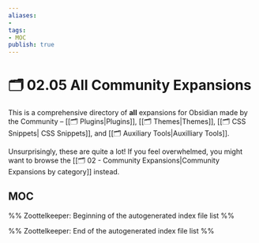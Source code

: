 ```yaml
---
aliases:
- 
tags:
- MOC
publish: true
---
```


# 🗂️ 02.05 All Community Expansions

This is a comprehensive directory of **all** expansions for Obsidian made by the Community – [[🗂️ Plugins|Plugins]], [[🗂️ Themes|Themes]], [[🗂️ CSS Snippets| CSS Snippets]], and [[🗂️ Auxiliary Tools|Auxilliary Tools]]. 

Unsurprisingly, these are quite a lot! If you feel overwhelmed, you might want to browse the [[🗂️ 02 - Community Expansions|Community Expansions by category]] instead.

## MOC

%% Zoottelkeeper: Beginning of the autogenerated index file list  %%

%% Zoottelkeeper: End of the autogenerated index file list  %%